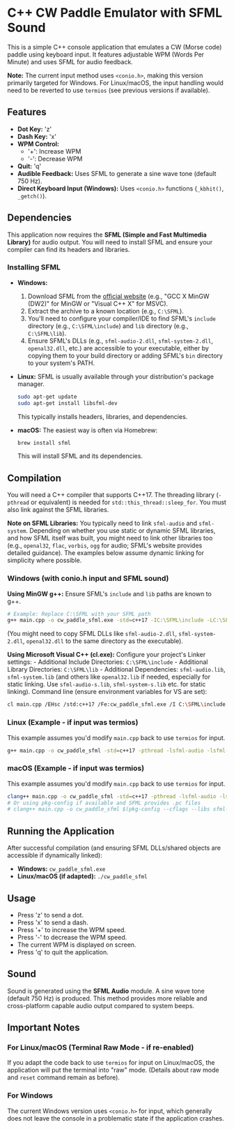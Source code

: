 # C++ CW Paddle Emulator with SFML Sound

This is a simple C++ console application that emulates a CW (Morse code) paddle using keyboard input. It features adjustable WPM (Words Per Minute) and uses SFML for audio feedback.

**Note:** The current input method uses `<conio.h>`, making this version primarily targeted for Windows. For Linux/macOS, the input handling would need to be reverted to use `termios` (see previous versions if available).

## Features

*   **Dot Key:** 'z'
*   **Dash Key:** 'x'
*   **WPM Control:**
    *   '+': Increase WPM
    *   '-': Decrease WPM
*   **Quit:** 'q'
*   **Audible Feedback:** Uses SFML to generate a sine wave tone (default 750 Hz).
*   **Direct Keyboard Input (Windows):** Uses `<conio.h>` functions (`_kbhit()`, `_getch()`).

## Dependencies

This application now requires the **SFML (Simple and Fast Multimedia Library)** for audio output. You will need to install SFML and ensure your compiler can find its headers and libraries.

### Installing SFML

*   **Windows:**
    1.  Download SFML from the [official website](https://www.sfml-dev.org/download.php) (e.g., "GCC X MinGW (DW2)" for MinGW or "Visual C++ X" for MSVC).
    2.  Extract the archive to a known location (e.g., `C:\SFML`).
    3.  You'll need to configure your compiler/IDE to find SFML's `include` directory (e.g., `C:\SFML\include`) and `lib` directory (e.g., `C:\SFML\lib`).
    4.  Ensure SFML's DLLs (e.g., `sfml-audio-2.dll`, `sfml-system-2.dll`, `openal32.dll`, etc.) are accessible to your executable, either by copying them to your build directory or adding SFML's `bin` directory to your system's PATH.

*   **Linux:**
    SFML is usually available through your distribution's package manager.
    ```bash
    sudo apt-get update
    sudo apt-get install libsfml-dev
    ```
    This typically installs headers, libraries, and dependencies.

*   **macOS:**
    The easiest way is often via Homebrew:
    ```bash
    brew install sfml
    ```
    This will install SFML and its dependencies.

## Compilation

You will need a C++ compiler that supports C++17. The threading library (`-pthread` or equivalent) is needed for `std::this_thread::sleep_for`. You must also link against the SFML libraries.

**Note on SFML Libraries:** You typically need to link `sfml-audio` and `sfml-system`. Depending on whether you use static or dynamic SFML libraries, and how SFML itself was built, you might need to link other libraries too (e.g., `openal32`, `flac`, `vorbis`, `ogg` for audio; SFML's website provides detailed guidance). The examples below assume dynamic linking for simplicity where possible.

### Windows (with conio.h input and SFML sound)

**Using MinGW g++:**
Ensure SFML's `include` and `lib` paths are known to g++.
```bash
# Example: Replace C:\SFML with your SFML path
g++ main.cpp -o cw_paddle_sfml.exe -std=c++17 -IC:\SFML\include -LC:\SFML\lib -lsfml-audio -lsfml-system -static-libgcc -static-libstdc++
```
(You might need to copy SFML DLLs like `sfml-audio-2.dll`, `sfml-system-2.dll`, `openal32.dll` to the same directory as the executable).

**Using Microsoft Visual C++ (cl.exe):**
Configure your project's Linker settings:
    - Additional Include Directories: `C:\SFML\include`
    - Additional Library Directories: `C:\SFML\lib`
    - Additional Dependencies: `sfml-audio.lib`, `sfml-system.lib` (and others like `openal32.lib` if needed, especially for static linking. Use `sfml-audio-s.lib`, `sfml-system-s.lib` etc. for static linking).
Command line (ensure environment variables for VS are set):
```bash
cl main.cpp /EHsc /std:c++17 /Fe:cw_paddle_sfml.exe /I C:\SFML\include /link /LIBPATH:C:\SFML\lib sfml-audio.lib sfml-system.lib
```

### Linux (Example - if input was termios)
This example assumes you'd modify `main.cpp` back to use `termios` for input.
```bash
g++ main.cpp -o cw_paddle_sfml -std=c++17 -pthread -lsfml-audio -lsfml-system
```

### macOS (Example - if input was termios)
This example assumes you'd modify `main.cpp` back to use `termios` for input.
```bash
clang++ main.cpp -o cw_paddle_sfml -std=c++17 -pthread -lsfml-audio -lsfml-system -F/Library/Frameworks -L/usr/local/lib # Adjust paths if SFML installed elsewhere
# Or using pkg-config if available and SFML provides .pc files
# clang++ main.cpp -o cw_paddle_sfml $(pkg-config --cflags --libs sfml-audio sfml-system) -std=c++17 -pthread
```

## Running the Application

After successful compilation (and ensuring SFML DLLs/shared objects are accessible if dynamically linked):

*   **Windows:** `cw_paddle_sfml.exe`
*   **Linux/macOS (if adapted):** `./cw_paddle_sfml`

## Usage
*   Press 'z' to send a dot.
*   Press 'x' to send a dash.
*   Press '+' to increase the WPM speed.
*   Press '-' to decrease the WPM speed.
*   The current WPM is displayed on screen.
*   Press 'q' to quit the application.

## Sound

Sound is generated using the **SFML Audio** module. A sine wave tone (default 750 Hz) is produced. This method provides more reliable and cross-platform capable audio output compared to system beeps.

## Important Notes

### For Linux/macOS (Terminal Raw Mode - if re-enabled)
If you adapt the code back to use `termios` for input on Linux/macOS, the application will put the terminal into "raw" mode. (Details about raw mode and `reset` command remain as before).

### For Windows
The current Windows version uses `<conio.h>` for input, which generally does not leave the console in a problematic state if the application crashes.
